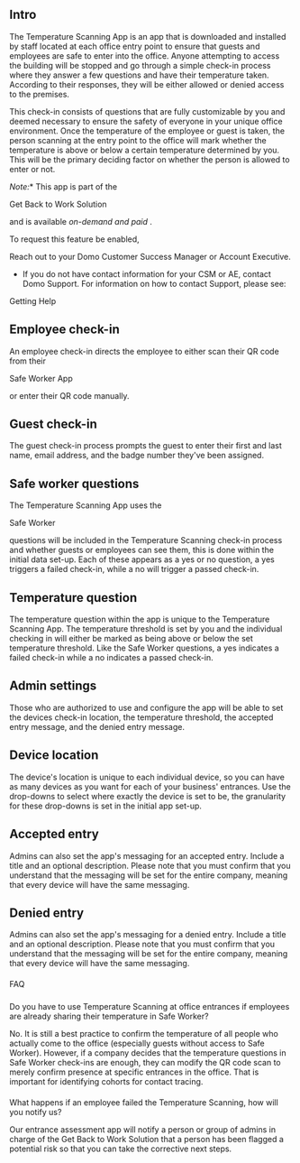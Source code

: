 

Intro
-------

The Temperature Scanning App is an app that is downloaded and installed by staff located at each office entry point to ensure that guests and employees are safe to enter into the office. Anyone attempting to access the building will be stopped and go through a simple check-in process where they answer a few questions and have their temperature taken. According to their responses, they will be either allowed or denied access to the premises.


 This check-in consists of questions that are fully customizable by you and deemed necessary to ensure the safety of everyone in your unique office environment. Once the temperature of the employee or guest is taken, the person scanning at the entry point to the office will mark whether the temperature is above or below a certain temperature determined by you. This will be the primary deciding factor on whether the person is allowed to enter or not.

*Note:**
 This app is part of the

Get Back to Work Solution

and is available
 *on-demand and paid*
 .

To request this feature be enabled,

 Reach out to your Domo Customer Success Manager or Account Executive.
* If you do not have contact information for your CSM or AE, contact Domo Support. For information on how to contact Support, please see:

Getting Help


 Employee check-in
-------------------

An employee check-in directs the employee to either scan their QR code from their

Safe Worker App

or enter their QR code manually.

Guest check-in
----------------

The guest check-in process prompts the guest to enter their first and last name, email address, and the badge number they've been assigned.

Safe worker questions
-----------------------

The Temperature Scanning App uses the

Safe Worker

questions will be included in the Temperature Scanning check-in process and whether guests or employees can see them, this is done within the initial data set-up. Each of these appears as a yes or no question, a yes triggers a failed check-in, while a no will trigger a passed check-in.

Temperature question
----------------------

The temperature question within the app is unique to the Temperature Scanning App. The temperature threshold is set by you and the individual checking in will either be marked as being above or below the set temperature threshold. Like the Safe Worker questions, a yes indicates a failed check-in while a no indicates a passed check-in.

Admin settings
----------------

Those who are authorized to use and configure the app will be able to set the devices check-in location, the temperature threshold, the accepted entry message, and the denied entry message.


 Device location
-----------------

The device's location is unique to each individual device, so you can have as many devices as you want for each of your business' entrances. Use the drop-downs to select where exactly the device is set to be, the granularity for these drop-downs is set in the initial app set-up.

Accepted entry
----------------

Admins can also set the app's messaging for an accepted entry. Include a title and an optional description. Please note that you must confirm that you understand that the messaging will be set for the entire company, meaning that every device will have the same messaging.

Denied entry
--------------

Admins can also set the app's messaging for a denied entry. Include a title and an optional description. Please note that you must confirm that you understand that the messaging will be set for the entire company, meaning that every device will have the same messaging.


####
 FAQ


#####
 Do you have to use Temperature Scanning at office entrances if employees are already sharing their temperature in Safe Worker?

No. It is still a best practice to confirm the temperature of all people who actually come to the office (especially guests without access to Safe Worker). However, if a company decides that the temperature questions in Safe Worker check-ins are enough, they can modify the QR code scan to merely confirm presence at specific entrances in the office. That is important for identifying cohorts for contact tracing.

####
 What happens if an employee failed the Temperature Scanning, how will you notify us?

Our entrance assessment app will notify a person or group of admins in charge of the Get Back to Work Solution that a person has been flagged a potential risk so that you can take the corrective next steps.

